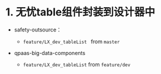 # 1. 无忧table组件封装到设计器中

* safety-outsource：
    * `feature/LX_dev_tableList ` from `master`

* qpaas-big-data-components
    * `feature/LX_dev_tableList` from `feature/dev`
